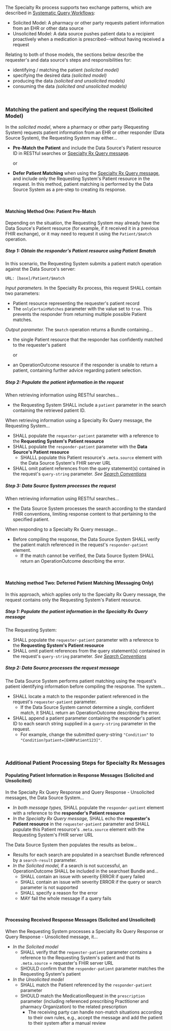 The Specialty Rx process supports two exchange patterns, which are described in [Systematic Query Workflows](systematic-queries.html):

- Solicited Model: A pharmacy or other party requests patient information from an EHR or other data source
- Unsolicited Model: A data source pushes patient data to a recipient proactively when a medication is prescribed--without having received a request

Relating to both of those models, the sections below describe the requester's and data source's steps and responsibilities for: 

- identifying / matching the patient   *(solicited model)*
- specifying the desired data   *(solicited model)*
- producing the data   *(solicited and unsolicited models)*
- consuming the data   *(solicited and unsolicited models)*

<br>

### Matching the patient and specifying the request (Solicited Model)

In the *solicited model*, where a pharmacy or other party (Requesting System) requests patient information from an EHR or other responder (Data Source System), the Requesting System may either...

- **Pre-Match the Patient** and include the Data Source's Patient resource ID in RESTful searches or [Specialty Rx Query message](StructureDefinition-specialty-rx-bundle-query.html).

  or

- **Defer Patient Matching** when using the [Specialty Rx Query message](StructureDefinition-specialty-rx-bundle-query.html), and include only the Requesting System's Patient resource in the request. In this method, patient matching is performed by the Data Source System as a pre-step to creating its response.

<br>

#### Matching Method One: Patient Pre-Match

Depending on the situation, the Requesting System may already have the Data Source's Patient resource (for example, if it received it in a previous FHIR exchange), or it may need to request it using the `Patient/$match` operation.

##### Step 1: Obtain the responder's Patient resource using Patient $match

In this scenario, the Requesting System submits a patient match operation against the Data Source's server: 

`URL: [base]/Patient/$match`

*Input parameters.*  In the Specialty Rx process, this request SHALL contain two parameters:

- Patient resource representing the requester's patient record
- The `onlyCertainMatches` parameter with the value set to `true`. This prevents the responder from returning multiple possible Patient matches.

*Output parameter.*  The `$match` operation returns a Bundle containing...

- the single Patient resource that the responder has confidently matched to the requester's patient

  or 

- an OperationOutcome resource if the responder is unable to return a patient, containing further advice regarding patient selection.

##### Step 2: Populate the patient information in the request

When retrieving information using RESTful searches...
- the Requesting System SHALL include a `patient` parameter in the search containing the retrieved patient ID. 

When retrieving information using a Specialty Rx Query message, the Requesting System...
- SHALL populate the `requester-patient` parameter with a reference to the **Requesting System's Patient resource** 
- SHALL populate the `responder-patient` parameter with the **Data Source's Patient resource**
  - SHALLL populate this Patient resource's `.meta.source` element with the Data Source System's FHIR server URL
- SHALL omit patient references from the query statement(s) contained in the request's `query-string` parameter. *See [Search Conventions](request-queries.html)*

##### Step 3: Data Source System processes the request

When retrieving information using RESTful searches...
- the Data Source System processes the search according to the standard FHIR conventions, limiting response content to that pertaining to the specified patient. 

When responding to a Specialty Rx Query message...
- Before compiling the response, the Data Source System SHALL verify the patient match referenced in the request's `responder-patient` element.
  - If the match cannot be verified, the Data Source System SHALL return an OperationOutcome describing the error.

<br>

#### Matching method Two: Deferred Patient Matching (Messaging Only)

In this approach, which applies only to the Specialty Rx Query message, the request contains only the Requesting System's Patient resource. 

##### Step 1: Populate the patient information in the Specialty Rx Query message

The Requesting System: 

- SHALL populate the `requester-patient` parameter with a reference to the **Requesting System's Patient resource** 
- SHALL omit patient references from the query statement(s) contained in the request's `query-string` parameter. *See [Search Conventions](request-queries.html)*

##### Step 2: Data Source processes the request message

The Data Source System performs patient matching using the request's patient identifying information before compiling the response. The system...

- SHALL locate a match to the responder patient referenced in the request's `requester-patient` parameter.
  - If the Data Source System cannot determine a single, confident match, it SHALL return an OperationOutcome describing the error.
- SHALL append a patient parameter containing the responder's patient ID to each search string supplied in a `query-string` parameter in the request.
  - For example, change the submitted query-string `"Condition"` to `"Condition?patient=[EHRPatient123]"`.

<br/>

### Additional Patient Processing Steps for Specialty Rx Messages
#### Populating Patient Information in Response Messages (Solicited and Unsolicited)

In the Specialty Rx Query Response and Query Response - Unsolicited messages, the Data Source System...

- *In both message types,* SHALL populate the `responder-patient` element with a reference to the **responder's Patient resource**
- *In the Specialty Rx Query message,* SHALL echo the **requester's Patient resource** in the `requester-patient` parameter and SHALL populate this Patient resource's `.meta.source` element with the Requesting System's FHIR server URL

The Data Source System then populates the results as below...

- Results for each search are populated in a searchset Bundle referenced by a `search-result` parameter.
- *In the Solicited model,* if a search is not successful, an OperationOutcome SHALL be included in the searchset Bundle and...
  - SHALL contain an issue with severity ERROR if query failed
  - SHALL contain an issue with severity ERROR  if the query or search parameter is not supported
  - SHALL specify a reason for the error
  - MAY fail the whole message if a query fails

<br>

#### Processing Received Response Messages (Solicited and Unsolicited)

When the Requesting System processes a Specialty Rx Query Response or Query Response - Unsolicited message, it...

- *In the Solicited model*
  - SHALL verify that the `requester-patient` parameter contains a reference to the Requesting System's patient and that its `.meta.source` = requester's FHIR server URL
  - SHOULD confirm that the `responder-patient` parameter matches the Requesting System's patient
- *In the Unsolicited model* 
  - SHALL match the Patient referenced by the `responder-patient` parameter
  - SHOULD match the MedicationRequest in the `prescription` parameter (including referenced prescribing Practitioner and pharmacy Organization) to the related prescription
    - The receiving party can handle non-match situations according to their own rules, e.g., accept the message and add the patient to their system after a manual review

<br>